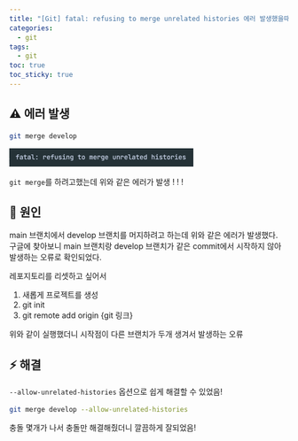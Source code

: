 ```yaml
---
title: "[Git] fatal: refusing to merge unrelated histories 에러 발생했을때"
categories:
  - git
tags:
  - git
toc: true
toc_sticky: true
---
```


## ⚠️ 에러 발생
```bash
git merge develop
```

![img.png](/assets/images/git/20250305.png)

`git merge`를 하려고했는데 위와 같은 에러가 발생 ! ! !

## 🔎 원인

main 브랜치에서 develop 브랜치를 머지하려고 하는데 위와 같은 에러가 발생했다.   
구글에 찾아보니 main 브랜치랑 develop 브랜치가 같은 commit에서 시작하지 않아 발생하는 오류로 확인되었다.   

레포지토리를 리셋하고 싶어서   
1. 새롭게 프로젝트를 생성
2. git init
3. git remote add origin {git 링크}

위와 같이 실행했더니 시작점이 다른 브랜치가 두개 생겨서 발생하는 오류   

## ⚡️ 해결
`--allow-unrelated-histories` 옵션으로 쉽게 해결할 수 있었음!

```bash
git merge develop --allow-unrelated-histories
```

충돌 몇개가 나서 충돌만 해결해줬더니 깔끔하게 잘되었음!
